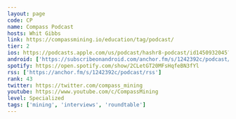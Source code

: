 ```yaml
---
layout: page
code: CP
name: Compass Podcast
hosts: Whit Gibbs
link: https://compassmining.io/education/tag/podcast/
tier: 2
ios: https://podcasts.apple.com/us/podcast/hashr8-podcast/id1450932045?uo=4
android: ['https://subscribeonandroid.com/anchor.fm/s/1242392c/podcast/rss']
spotify: https://open.spotify.com/show/2CLetGT20MFsHqfeBN3fYl
rss: ['https://anchor.fm/s/1242392c/podcast/rss']
rank: 43
twitter: https://twitter.com/compass_mining
youtube: https://www.youtube.com/c/CompassMining
level: Specialized
tags: ['mining', 'interviews', 'roundtable']
---
```

